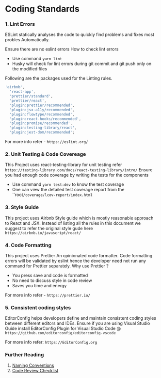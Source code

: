 # Coding Standards
<!--markdownlint-disable MD013 MD029 MD036 MD024 MD033 MD040 MD042 MD001 MD051 -->
### 1. Lint Errors

ESLint statically analyses the code to quickly find problems and fixes most probles Automatically.

Ensure there are no eslint errors
How to check lint errors

- Use command `yarn lint`
- Husky will check for lint errors during git commit and git push only on the modified files

Following are the packages used for the Linting rules.

```js
'airbnb',
  'react-app',
  'prettier/standard',
  'prettier/react',
  'plugin:prettier/recommended',
  'plugin:jsx-a11y/recommended',
  'plugin:flowtype/recommended',
  'plugin:react-hooks/recommended',
  'plugin:promise/recommended',
  'plugin:testing-library/react',
  'plugin:jest-dom/recommended';
```

For more info refer - `https://eslint.org/`

### 2. Unit Testing & Code Covereage

This Project uses react-testing-library for unit testing refer `https://testing-library.com/docs/react-testing-library/intro/`
Ensure you had enough code coverage by writing the tests for the components

- Use command `yarn test:dev` to know the test coverage
- One can view the detailed test coverage report from the ``root`/coverage/lcov-report/index.html`

### 3. Style Guide

This project uses Airbnb Style guide which is mostly reasonable approach to React and JSX. Instead of listing all the rules in this document we suggest to refer the original style gude here `https://airbnb.io/javascript/react/`

### 4. Code Formatting

This project uses Prettier An opinionated code formatter. Code formatting errors will be validated by eslint hence the developer need not run any command for Prettier separately.
Why use Prettier ?

- You press save and code is formatted
- No need to discuss style in code review
- Saves you time and energy

For more info refer - `https://prettier.io/`

### 5. Consistent coding styles

EditorConfig helps developers define and maintain consistent coding styles between different editors and IDEs. Ensure if you are using Visual Studio Guide install EditorConfig Plugin for Visual Studio Code @ `https://github.com/editorconfig/editorconfig-vscode`

For more info refer: `https://EditorConfig.org`

### Further Reading

1. [Naming Conventions](?path=/docs/getting-started-development-naming-conventions--page)
2. [Code Review Checklist](?path=/docs/getting-started-development-code-review-checklist--page)
